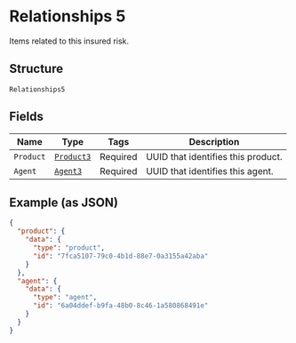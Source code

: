 
# Relationships 5

Items related to this insured risk.

## Structure

`Relationships5`

## Fields

| Name | Type | Tags | Description |
|  --- | --- | --- | --- |
| `Product` | [`Product3`](../../doc/models/product-3.md) | Required | UUID that identifies this product. |
| `Agent` | [`Agent3`](../../doc/models/agent-3.md) | Required | UUID that identifies this agent. |

## Example (as JSON)

```json
{
  "product": {
    "data": {
      "type": "product",
      "id": "7fca5107-79c0-4b1d-88e7-0a3155a42aba"
    }
  },
  "agent": {
    "data": {
      "type": "agent",
      "id": "6a04ddef-b9fa-48b0-8c46-1a580868491e"
    }
  }
}
```

